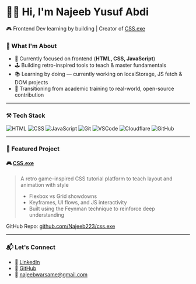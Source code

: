 # 👨‍💻 Hi, I'm Najeeb Yusuf Abdi

🎮 Frontend Dev learning by building | Creator of [CSS.exe](https://cssdotexe.pages.dev/)


### 🧠 What I'm About

- 🧰 Currently focused on frontend (**HTML, CSS, JavaScript**)
- 🕹️ Building retro-inspired tools to teach & master fundamentals
- 📚 Learning by doing — currently working on localStorage, JS fetch & DOM projects
- 🚀 Transitioning from academic training to real-world, open-source contribution


---

### ⚒️ Tech Stack

![HTML](https://img.shields.io/badge/HTML5-E34F26?style=flat&logo=html5&logoColor=white)
![CSS](https://img.shields.io/badge/CSS3-1572B6?style=flat&logo=css3&logoColor=white)
![JavaScript](https://img.shields.io/badge/JavaScript-ES6+-F7DF1E?style=flat&logo=javascript&logoColor=black)
![Git](https://img.shields.io/badge/Git-F05032?style=flat&logo=git&logoColor=white)
![VSCode](https://img.shields.io/badge/VSCode-007ACC?style=flat&logo=visual-studio-code&logoColor=white)
![Cloudflare](https://img.shields.io/badge/Cloudflare-F38020?style=flat&logo=cloudflare&logoColor=white)
![GitHub](https://img.shields.io/badge/GitHub-181717?style=flat&logo=github&logoColor=white)


---

### 🚀 Featured Project

#### 🎮 [CSS.exe](https://cssdotexe.pages.dev/)
> A retro game–inspired CSS tutorial platform to teach layout and animation with style  
> - Flexbox vs Grid showdowns  
> - Keyframes, UI flows, and JS interactivity  
> - Built using the Feynman technique to reinforce deep understanding

GitHub Repo: [github.com/Najeeb223/css.exe](https://github.com/Najeeb223/css.exe)

---

### 📬 Let's Connect

- 🔗 [LinkedIn](https://www.linkedin.com/in/najeeb-abdi-13b5a2284/)
- 🐙 [GitHub](https://github.com/Najeeb223)
- 📧 najeebwarsame@gmail.com

